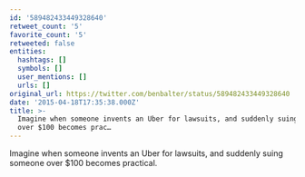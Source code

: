 ```yaml
---
id: '589482433449328640'
retweet_count: '5'
favorite_count: '5'
retweeted: false
entities:
  hashtags: []
  symbols: []
  user_mentions: []
  urls: []
original_url: https://twitter.com/benbalter/status/589482433449328640
date: '2015-04-18T17:35:38.000Z'
title: >-
  Imagine when someone invents an Uber for lawsuits, and suddenly suing someone
  over $100 becomes prac…
---
```


Imagine when someone invents an Uber for lawsuits, and suddenly suing someone over $100 becomes practical.
